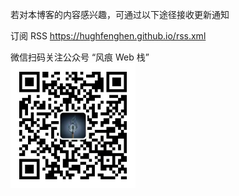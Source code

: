 若对本博客的内容感兴趣，可通过以下途径接收更新通知

订阅 RSS <https://hughfenghen.github.io/rss.xml>

微信扫码关注公众号 “风痕 Web 栈”  
<img src="./qrcode.png" width="200">
